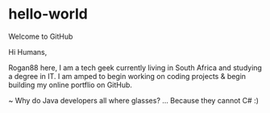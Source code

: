 # hello-world
Welcome to GitHub

Hi Humans,

Rogan88 here, I am a tech geek currently living in South Africa and studying a degree in IT. 
I am amped to begin working on coding projects & begin building my online portflio on GitHub.

~ Why do Java developers all where glasses? ... Because they cannot C# :)
